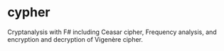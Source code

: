 # cypher
Cryptanalysis with F# including Ceasar cipher, Frequency analysis, and encryption and decryption of Vigenère cipher.

